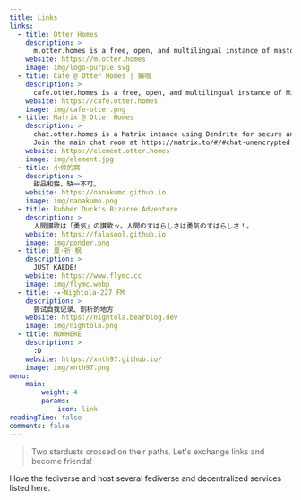 ```yaml
---
title: Links
links:
  - title: Otter Homes
    description: >
      m.otter.homes is a free, open, and multilingual instance of mastodon. Here you can communicate friendly with inhabitants of different backgrounds & hobbies of the Fediverse, without the surveillance of big tech companies or governments.
    website: https://m.otter.homes
    image: img/logo-purple.svg
  - title: Café @ Otter Homes | 獺咖
    description: >
      cafe.otter.homes is a free, open, and multilingual instance of Misskey. Here you can communicate friendly with inhabitants of different backgrounds & hobbies of the Fediverse, without the surveillance of big tech companies or governments. 
    website: https://cafe.otter.homes
    image: img/cafe-otter.png
  - title: Matrix @ Otter Homes
    description: >
      chat.otter.homes is a Matrix intance using Dendrite for secure and encrypted messaging. You can register for an account at https://element.otter.homes.
      Join the main chat room at https://matrix.to/#/#chat-unencrypted:chat.otter.homes.
    website: https://element.otter.homes
    image: img/element.jpg
  - title: 小倖的窝
    description: >
      甜品和猫，缺一不可。
    website: https://nanakumo.github.io
    image: img/nanakumo.png
  - title: Rubber Duck's Bizarre Adventure
    description: >
      人間讃歌は「勇気」の讃歌ッ。人間のすばらしさは勇気のすばらしさ！。
    website: https://falasool.github.io
    image: img/ponder.png
  - title: 夏·祈·枫
    description: >
      JUST KAEDE!
    website: https://www.flymc.cc
    image: img/flymc.webp
  - title: ･✦･Nightola-227 FM
    description: >
      尝试自我记录、剖析的地方
    website: https://nightola.bearblog.dev
    image: img/nightola.png
  - title: NOWHERE
    description: >
      :D
    website: https://xnth97.github.io/
    image: img/xnth97.png
menu:
    main:
        weight: 4
        params:
            icon: link
readingTime: false
comments: false
---
```


> Two stardusts crossed on their paths. Let's exchange links and become friends!

I love the fediverse and host several fediverse and decentralized services listed here.
